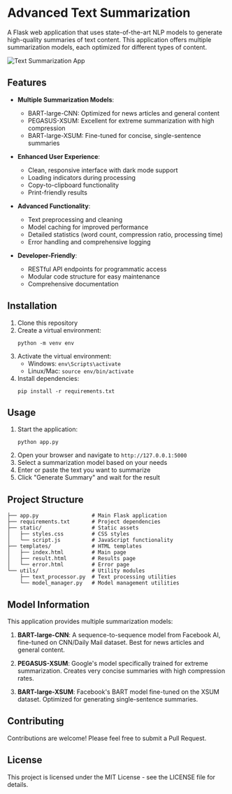 # Advanced Text Summarization

A Flask web application that uses state-of-the-art NLP models to generate high-quality summaries of text content. This application offers multiple summarization models, each optimized for different types of content.

![Text Summarization App](https://i.imgur.com/example.png)

## Features

- **Multiple Summarization Models**:
  - BART-large-CNN: Optimized for news articles and general content
  - PEGASUS-XSUM: Excellent for extreme summarization with high compression
  - BART-large-XSUM: Fine-tuned for concise, single-sentence summaries

- **Enhanced User Experience**:
  - Clean, responsive interface with dark mode support
  - Loading indicators during processing
  - Copy-to-clipboard functionality
  - Print-friendly results

- **Advanced Functionality**:
  - Text preprocessing and cleaning
  - Model caching for improved performance
  - Detailed statistics (word count, compression ratio, processing time)
  - Error handling and comprehensive logging

- **Developer-Friendly**:
  - RESTful API endpoints for programmatic access
  - Modular code structure for easy maintenance
  - Comprehensive documentation

## Installation

1. Clone this repository
2. Create a virtual environment:
   ```
   python -m venv env
   ```
3. Activate the virtual environment:
   - Windows: `env\Scripts\activate`
   - Linux/Mac: `source env/bin/activate`
4. Install dependencies:
   ```
   pip install -r requirements.txt
   ```

## Usage

1. Start the application:
   ```
   python app.py
   ```
2. Open your browser and navigate to `http://127.0.0.1:5000`
3. Select a summarization model based on your needs
4. Enter or paste the text you want to summarize
5. Click "Generate Summary" and wait for the result

## Project Structure

```
├── app.py                 # Main Flask application
├── requirements.txt       # Project dependencies
├── static/                # Static assets
│   ├── styles.css         # CSS styles
│   └── script.js          # JavaScript functionality
├── templates/             # HTML templates
│   ├── index.html         # Main page
│   ├── result.html        # Results page
│   └── error.html         # Error page
└── utils/                 # Utility modules
    ├── text_processor.py  # Text processing utilities
    └── model_manager.py   # Model management utilities
```




## Model Information

This application provides multiple summarization models:

1. **BART-large-CNN**: A sequence-to-sequence model from Facebook AI, fine-tuned on CNN/Daily Mail dataset. Best for news articles and general content.

2. **PEGASUS-XSUM**: Google's model specifically trained for extreme summarization. Creates very concise summaries with high compression rates.

3. **BART-large-XSUM**: Facebook's BART model fine-tuned on the XSUM dataset. Optimized for generating single-sentence summaries.

## Contributing

Contributions are welcome! Please feel free to submit a Pull Request.

## License

This project is licensed under the MIT License - see the LICENSE file for details.